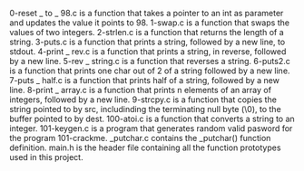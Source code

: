 0-reset _ to _ 98.c is a function that takes a pointer to an int as parameter and updates the value it points to 98.
1-swap.c is a function that swaps the values of two integers.
2-strlen.c is a function that returns the length of a string.
3-puts.c is a function that prints a string, followed by a new line, to stdout.
4-print _ rev.c is a function that prints a string, in reverse, followed by a new line.
5-rev _ string.c is a function that reverses a string.
6-puts2.c is a function that prints one char out of 2 of a string followed by a new line.
7-puts _ half.c is a function that prints half of a string, followed by a new line.
8-print _ array.c is a function that prints n elements of an array of integers, followed by a new line.
9-strcpy.c is a function that copies the string pointed to by src, includinding the terminating null byte (\0), to the buffer pointed to by dest.
100-atoi.c is a function that converts a string to an integer.
101-keygen.c is a program that generates random valid pasword for the program 101-crackme.
_putchar.c contains the _putchar() function definition.
main.h is the header file containing all the function prototypes used in this project.
